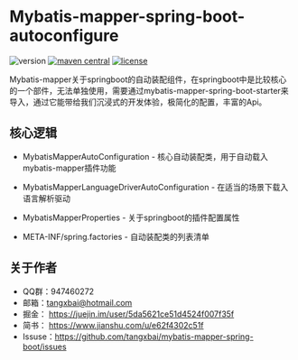 # Mybatis-mapper-spring-boot-autoconfigure
![version](https://img.shields.io/badge/release-1.3.0-blue) [![maven central](https://img.shields.io/badge/maven%20central-1.3.0-brightgreen)](https://maven-badges.herokuapp.com/maven-central/org.mybatis/mybatis) [![license](https://img.shields.io/badge/license-Apache%202.0-blue)](http://www.apache.org/licenses/LICENSE-2.0.html)

Mybatis-mapper关于springboot的自动装配组件，在springboot中是比较核心的一个部件，无法单独使用，需要通过mybatis-mapper-spring-boot-starter来导入，通过它能带给我们沉浸式的开发体验，极简化的配置，丰富的Api。



## 核心逻辑

- MybatisMapperAutoConfiguration - 核心自动装配类，用于自动载入mybatis-mapper插件功能

- MybatisMapperLanguageDriverAutoConfiguration - 在适当的场景下载入语言解析驱动

- MybatisMapperProperties - 关于springboot的插件配置属性

- META-INF/spring.factories - 自动装配类的列表清单



## 关于作者

- QQ群：947460272
- 邮箱：tangxbai@hotmail.com
- 掘金： https://juejin.im/user/5da5621ce51d4524f007f35f
- 简书： https://www.jianshu.com/u/e62f4302c51f
- Issuse：https://github.com/tangxbai/mybatis-mapper-spring-boot/issues
